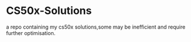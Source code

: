 # CS50x-Solutions
a repo containing my cs50x solutions,some may be inefficient and require further optimisation.
